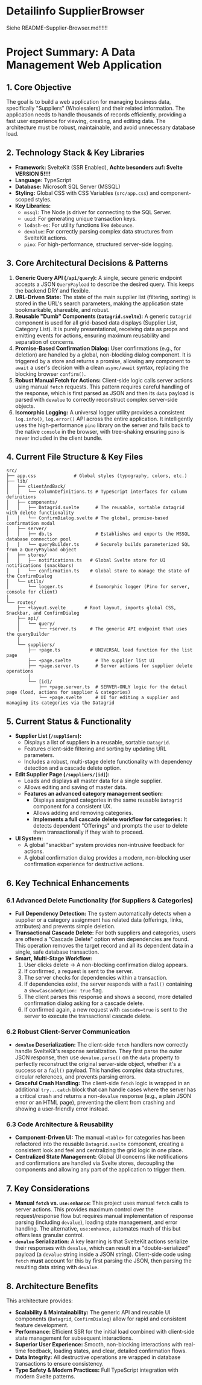 # Detailinfo SupplierBrowser
Siehe README-Supplier-Browser.md!!!!!!



# Project Summary: A Data Management Web Application

## **1. Core Objective**

The goal is to build a web application for managing business data, specifically "Suppliers" (Wholesalers) and their related information. The application needs to handle thousands of records efficiently, providing a fast user experience for viewing, creating, and editing data. The architecture must be robust, maintainable, and avoid unnecessary database load.

## **2. Technology Stack & Key Libraries**

*   **Framework:** SvelteKit (SSR Enabled), **Achte besonders auf: Svelte VERSION 5!!!!**
*   **Language:** TypeScript
*   **Database:** Microsoft SQL Server (MSSQL)
*   **Styling:** Global CSS with CSS Variables (`src/app.css`) and component-scoped styles.
*   **Key Libraries:**
    *   `mssql`: The Node.js driver for connecting to the SQL Server.
    *   `uuid`: For generating unique transaction keys.
    *   `lodash-es`: For utility functions like `debounce`.
    *   `devalue`: For correctly parsing complex data structures from SvelteKit actions.
    *   `pino`: For high-performance, structured server-side logging.

## **3. Core Architectural Decisions & Patterns**

1.  **Generic Query API (`/api/query`):** A single, secure generic endpoint accepts a JSON `QueryPayload` to describe the desired query. This keeps the backend DRY and flexible.
2.  **URL-Driven State:** The state of the main supplier list (filtering, sorting) is stored in the URL's search parameters, making the application state bookmarkable, shareable, and robust.
3.  **Reusable "Dumb" Components (`Datagrid.svelte`):** A generic `Datagrid` component is used for all grid-based data displays (Supplier List, Category List). It is purely presentational, receiving data as props and emitting events for actions, ensuring maximum reusability and separation of concerns.
4.  **Promise-Based Confirmation Dialog:** User confirmations (e.g., for deletion) are handled by a global, non-blocking dialog component. It is triggered by a store and returns a promise, allowing any component to `await` a user's decision with a clean `async/await` syntax, replacing the blocking browser `confirm()`.
5.  **Robust Manual Fetch for Actions:** Client-side logic calls server actions using manual `fetch` requests. This pattern requires careful handling of the response, which is first parsed as JSON and then its `data` payload is parsed with `devalue` to correctly reconstruct complex server-side objects.
6.  **Isomorphic Logging:** A universal logger utility provides a consistent `log.info()`, `log.error()` API across the entire application. It intelligently uses the high-performance `pino` library on the server and falls back to the native `console` in the browser, with tree-shaking ensuring `pino` is never included in the client bundle.

## **4. Current File Structure & Key Files**

```
src/
├── app.css              # Global styles (typography, colors, etc.)
├── lib/
│   ├── clientAndBack/
│   │   └── columnDefinitions.ts # TypeScript interfaces for column definitions
│   ├── components/
│   │   ├── Datagrid.svelte      # The reusable, sortable datagrid with delete functionality
│   │   └── ConfirmDialog.svelte # The global, promise-based confirmation modal
│   ├── server/
│   │   ├── db.ts                # Establishes and exports the MSSQL database connection pool
│   │   └── queryBuilder.ts      # Securely builds parameterized SQL from a QueryPayload object
│   ├── stores/
│   │   ├── notifications.ts   # Global Svelte store for UI notifications (snackbars)
│   │   └── confirmation.ts    # Global store to manage the state of the ConfirmDialog
│   └── utils/
│       └── logger.ts          # Isomorphic logger (Pino for server, console for client)
│
└── routes/
    ├── +layout.svelte       # Root layout, imports global CSS, Snackbar, and ConfirmDialog
    ├── api/
    │   └── query/
    │       └── +server.ts     # The generic API endpoint that uses the queryBuilder
    │
    └── suppliers/
        ├── +page.ts           # UNIVERSAL load function for the list page
        ├── +page.svelte         # The supplier list UI
        ├── +page.server.ts      # Server actions for supplier delete operations
        │
        └── [id]/
            ├── +page.server.ts  # SERVER-ONLY logic for the detail page (load, actions for supplier & categories)
            └── +page.svelte     # UI for editing a supplier and managing its categories via the Datagrid
```

## **5. Current Status & Functionality**

*   **Supplier List (`/suppliers`):**
    *   Displays a list of suppliers in a reusable, sortable `Datagrid`.
    *   Features client-side filtering and sorting by updating URL parameters.
    *   Includes a robust, multi-stage delete functionality with dependency detection and a cascade delete option.
*   **Edit Supplier Page (`/suppliers/[id]`):**
    *   Loads and displays all master data for a single supplier.
    *   Allows editing and saving of master data.
    *   **Features an advanced category management section:**
        *   Displays assigned categories in the same reusable `Datagrid` component for a consistent UX.
        *   Allows adding and removing categories.
        *   **Implements a full cascade delete workflow for categories:** It detects dependent "Offerings" and prompts the user to delete them transactionally if they wish to proceed.
*   **UI System:**
    *   A global "snackbar" system provides non-intrusive feedback for actions.
    *   A global confirmation dialog provides a modern, non-blocking user confirmation experience for destructive actions.

## **6. Key Technical Enhancements**

### **6.1 Advanced Delete Functionality (for Suppliers & Categories)**
*   **Full Dependency Detection:** The system automatically detects when a supplier or a category assignment has related data (offerings, links, attributes) and prevents simple deletion.
*   **Transactional Cascade Delete:** For both suppliers and categories, users are offered a "Cascade Delete" option when dependencies are found. This operation removes the target record and all its dependent data in a single, safe database transaction.
*   **Smart, Multi-Stage Workflow:**
    1.  User clicks delete → A non-blocking confirmation dialog appears.
    2.  If confirmed, a request is sent to the server.
    3.  The server checks for dependencies within a transaction.
    4.  If dependencies exist, the server responds with a `fail()` containing a `showCascadeOption: true` flag.
    5.  The client parses this response and shows a second, more detailed confirmation dialog asking for a cascade delete.
    6.  If confirmed again, a new request with `cascade=true` is sent to the server to execute the transactional cascade delete.

### **6.2 Robust Client-Server Communication**
*   **`devalue` Deserialization:** The client-side `fetch` handlers now correctly handle SvelteKit's response serialization. They first parse the outer JSON response, then use `devalue.parse()` on the `data` property to perfectly reconstruct the original server-side object, whether it's a success or a `fail()` payload. This handles complex data structures, circular references, and prevents parsing errors.
*   **Graceful Crash Handling:** The client-side `fetch` logic is wrapped in an additional `try...catch` block that can handle cases where the server has a critical crash and returns a non-`devalue` response (e.g., a plain JSON error or an HTML page), preventing the client from crashing and showing a user-friendly error instead.

### **6.3 Code Architecture & Reusability**
*   **Component-Driven UI:** The manual `<table>` for categories has been refactored into the reusable `Datagrid.svelte` component, creating a consistent look and feel and centralizing the grid logic in one place.
*   **Centralized State Management:** Global UI concerns like notifications and confirmations are handled via Svelte stores, decoupling the components and allowing any part of the application to trigger them.

## **7. Key Considerations**

*   **Manual `fetch` vs. `use:enhance`:** This project uses manual `fetch` calls to server actions. This provides maximum control over the request/response flow but requires manual implementation of response parsing (including `devalue`), loading state management, and error handling. The alternative, `use:enhance`, automates much of this but offers less granular control.
*   **`devalue` Serialization:** A key learning is that SvelteKit actions serialize their responses with `devalue`, which can result in a "double-serialized" payload (a `devalue` string inside a JSON string). Client-side code using `fetch` **must** account for this by first parsing the JSON, then parsing the resulting data string with `devalue`.

## **8. Architecture Benefits**

This architecture provides:
*   **Scalability & Maintainability:** The generic API and reusable UI components (`Datagrid`, `ConfirmDialog`) allow for rapid and consistent feature development.
*   **Performance:** Efficient SSR for the initial load combined with client-side state management for subsequent interactions.
*   **Superior User Experience:** Smooth, non-blocking interactions with real-time feedback, loading states, and clear, detailed confirmation flows.
*   **Data Integrity:** All destructive operations are wrapped in database transactions to ensure consistency.
*   **Type Safety & Modern Practices:** Full TypeScript integration with modern Svelte patterns.